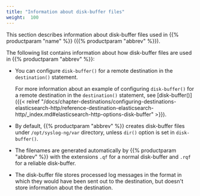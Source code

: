 ```yaml
---
title: "Information about disk-buffer files"
weight:  100
---
```

<!-- DISCLAIMER: This file is based on the syslog-ng Open Source Edition documentation https://github.com/balabit/syslog-ng-ose-guides/commit/2f4a52ee61d1ea9ad27cb4f3168b95408fddfdf2 and is used under the terms of The syslog-ng Open Source Edition Documentation License. The file has been modified by Axoflow. -->

This section describes information about disk-buffer files used in {{% productparam "name" %}} ({{% productparam "abbrev" %}}).

The following list contains information about how disk-buffer files are used in {{% productparam "abbrev" %}}:

  - You can configure `disk-buffer()` for a remote destination in the `destination()` statement.
    
    For more information about an example of configuring `disk-buffer()` for a remote destination in the `destination()` statement, see [disk-buffer()]({{< relref "/docs/chapter-destinations/configuring-destinations-elasticsearch-http/reference-destination-elasticsearch-http/_index.md#elasticsearch-http-options-disk-buffer" >}}).

  - By default, {{% productparam "abbrev" %}} creates disk-buffer files under `/opt/syslog-ng/var` directory, unless `dir()` option is set in `disk-buffer()`.

  - The filenames are generated automatically by {{% productparam "abbrev" %}} with the extensions `.qf` for a normal disk-buffer and `.rqf` for a reliable disk-buffer.

  - The disk-buffer file stores processed log messages in the format in which they would have been sent out to the destination, but doesn't store information about the destination.
